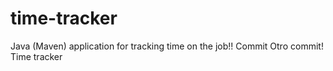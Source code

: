 # time-tracker
Java (Maven) application for tracking time on the job!!
Commit 
Otro commit!
Time tracker
